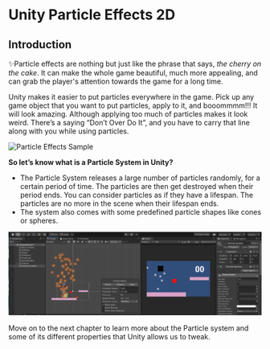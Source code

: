 # Unity Particle Effects 2D

## Introduction

✨Particle effects are nothing but just like the phrase that says, *the* *cherry on the cake*. It can make the whole game beautiful, much more appealing, and can grab the player's attention towards the game for a long time. 


Unity makes it easier to put particles everywhere in the game. Pick up any game object that you want to put particles, apply to it, and booommmm!!! It will look amazing. Although applying too much of particles makes it look weird. There’s a saying “Don’t Over Do It”, and you have to carry that line along with you while using particles. 

![Particle Effects Sample](https://media.giphy.com/media/3ov9jWrZsgJtHpOQo0/giphy.gif)


**So let’s know what is a Particle System in Unity?**

- The Particle System releases a large number of particles randomly, for a certain period of time. The particles are then get destroyed when their period ends. You can consider particles as if they have a lifespan. The particles are no more in the scene when their lifespan ends.
- The system also comes with some predefined particle shapes like cones or spheres.
    

![Particle System](./Image/particle_system.png)

Move on to the next chapter to learn more about the Particle system and some of its different properties that Unity allows us to tweak.
